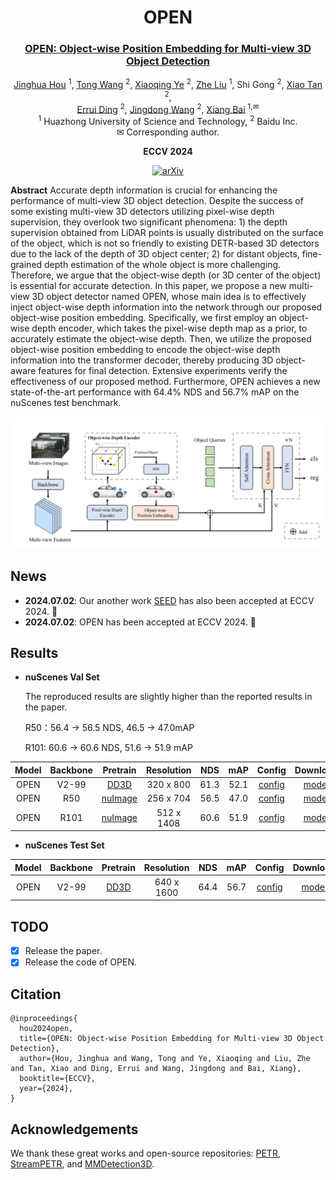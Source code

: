<div align="center">

# OPEN

### [OPEN: Object-wise Position Embedding for Multi-view 3D Object Detection](https://arxiv.org/abs/2407.10753)

[Jinghua Hou](https://github.com/AlmoonYsl) <sup>1</sup>,
[Tong Wang](https://scholar.google.com/citations?user=EpUu4zIAAAAJ) <sup>2</sup>,
[Xiaoqing Ye](https://shuluoshu.github.io/)  <sup>2</sup>,
[Zhe Liu](https://github.com/happinesslz) <sup>1</sup>,
Shi Gong <sup>2</sup>,
[Xiao Tan](https://scholar.google.com/citations?user=R1rVRUkAAAAJ) <sup>2</sup>,<br>
[Errui Ding](https://scholar.google.com/citations?user=1wzEtxcAAAAJ) <sup>2</sup>,
[Jingdong Wang](https://jingdongwang2017.github.io/) <sup>2</sup>,
[Xiang Bai](https://xbai.vlrlab.net/) <sup>1,✉</sup>
<br>
<sup>1</sup> Huazhong University of Science and Technology,
<sup>2</sup> Baidu Inc.
<br>
✉ Corresponding author.
<br>

**ECCV 2024**

[![arXiv](https://img.shields.io/badge/arXiv-2407.10753-red?logo=arXiv&logoColor=red)](https://arxiv.org/abs/2407.10753)

</div>

**Abstract** Accurate depth information is crucial for enhancing the performance of multi-view 3D object detection.
Despite the success of some existing multi-view 3D detectors utilizing pixel-wise depth supervision, they overlook two
significant phenomena: 1) the depth supervision obtained from LiDAR points is usually distributed on the surface of the
object,
which is not so friendly to existing DETR-based 3D detectors due to the lack of the depth of 3D object center; 2) for
distant objects, fine-grained depth estimation of the whole object is more challenging. Therefore, we argue that the
object-wise depth (or 3D center of the object) is essential for accurate detection. In this paper, we propose a new
multi-view 3D object detector named OPEN, whose main idea is to effectively inject object-wise depth information into
the network through our proposed object-wise position embedding. Specifically, we first employ an object-wise depth
encoder, which takes the pixel-wise depth map as a prior, to accurately estimate the object-wise depth. Then, we utilize
the proposed object-wise position embedding to encode the object-wise depth information into the transformer decoder,
thereby producing 3D object-aware features for final detection. Extensive experiments verify the effectiveness of our
proposed method. Furthermore, OPEN achieves a new state-of-the-art performance with 64.4% NDS and 56.7% mAP on the
nuScenes test benchmark.

![arch](assets/arch.jpg)

## News

* **2024.07.02**: Our another work [SEED](https://github.com/happinesslz/SEED) has also been accepted at ECCV 2024. 🎉
* **2024.07.02**: OPEN has been accepted at ECCV 2024. 🎉

## Results

* **nuScenes Val Set**

  The reproduced results are slightly higher than the reported results in the paper.
  
  R50：56.4 -> 56.5 NDS, 46.5 -> 47.0mAP

  R101: 60.6 -> 60.6 NDS, 51.6 -> 51.9 mAP

| Model | Backbone |                                                                                                  Pretrain                                                                                                  | Resolution | NDS  | mAP  |                      Config                      |                                           Download                                           |
|:-----:|:--------:|:----------------------------------------------------------------------------------------------------------------------------------------------------------------------------------------------------------:|:----------:|:----:|:----:|:------------------------------------------------:|:--------------------------------------------------------------------------------------------:|
| OPEN  |  V2-99   |                                                         [DD3D](https://drive.google.com/file/d/1a0qlGUUIOT1aqF-1iE9l181jkZfF2Hyf/view?usp=sharing)                                                         | 320 x 800  | 61.3 | 52.1 |  [config](projects/configs/open_vov_800_24e.py)  | [model](https://drive.google.com/file/d/1RgManSe09WPlucnnRwUngGSsSJMPHZkJ/view?usp=sharing)  |
| OPEN  |   R50    | [nuImage](https://download.openmmlab.com/mmdetection3d/v0.1.0_models/nuimages_semseg/cascade_mask_rcnn_r50_fpn_coco-20e_20e_nuim/cascade_mask_rcnn_r50_fpn_coco-20e_20e_nuim_20201009_124951-40963960.pth) | 256 x 704  | 56.5 | 47.0 |  [config](projects/configs/open_r50_704_90e.py)  | [model](https://drive.google.com/file/d/16L0NspLbZ53kaqNw3u29K9iwQ5gQVvh6/view?usp=sharing)  |
| OPEN  |   R101   |          [nuImage](https://download.openmmlab.com/mmdetection3d/v0.1.0_models/nuimages_semseg/cascade_mask_rcnn_r101_fpn_1x_nuim/cascade_mask_rcnn_r101_fpn_1x_nuim_20201024_134804-45215b1e.pth)          | 512 x 1408 | 60.6 | 51.9 | [config](projects/configs/open_r101_1408_90e.py) | [model](https://drive.google.com/file/d/1X9S8TqPKc6522ckjpfQdyqk8qrSIs-Rp/view?usp=sharing)  |

* **nuScenes Test Set**

| Model | Backbone | Pretrain  | Resolution |   NDS    | mAP  |                          Config                          |                                           Download                                          |
|:-----:|:--------:|:---------:|:----------:|:--------:|:----:|:--------------------------------------------------------:|:-------------------------------------------------------------------------------------------:|
| OPEN  |  V2-99   | [DD3D]()  | 640 x 1600 |   64.4   | 56.7 | [config](projects/configs/open_vov_1600_60e_trainval.py) | [model](https://drive.google.com/file/d/1wa3CE0_9zy_UJk2kyeRJJAOg1nTaRJFd/view?usp=sharing) |

## TODO

- [x] Release the paper.
- [x] Release the code of OPEN.

## Citation

```
@inproceedings{
  hou2024open,
  title={OPEN: Object-wise Position Embedding for Multi-view 3D Object Detection},
  author={Hou, Jinghua and Wang, Tong and Ye, Xiaoqing and Liu, Zhe and Tan, Xiao and Ding, Errui and Wang, Jingdong and Bai, Xiang},
  booktitle={ECCV},
  year={2024},
}
```

## Acknowledgements

We thank these great works and open-source repositories:
[PETR](https://github.com/megvii-research/PETR), [StreamPETR](https://github.com/exiawsh/StreamPETR),
and [MMDetection3D](https://github.com/open-mmlab/mmdetection3d).
